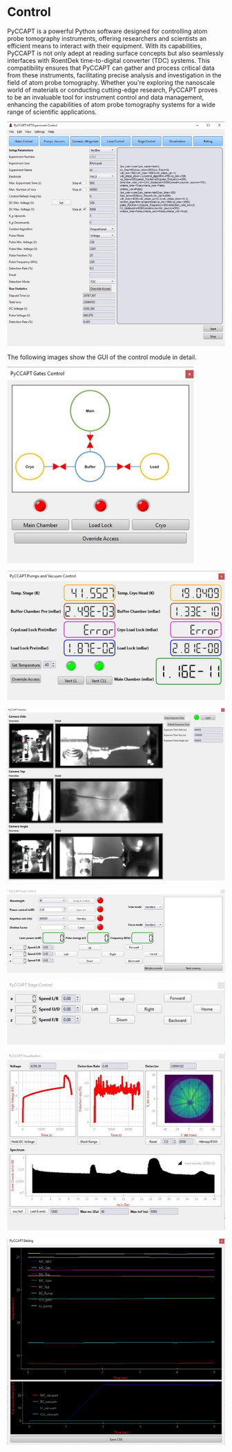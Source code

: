 # Control


PyCCAPT is a powerful Python software designed for controlling atom probe tomography instruments, offering researchers
and scientists an efficient means to interact with their equipment. With its capabilities, PyCCAPT is not only
adept at reading surface concepts but also seamlessly interfaces with RoentDek time-to-digital converter (TDC) systems.
This compatibility ensures that PyCCAPT can gather and process critical data from these instruments,
facilitating precise analysis and investigation in the field of atom probe tomography. Whether you're exploring the
nanoscale world of materials or conducting cutting-edge research, PyCCAPT proves to be an invaluable tool for instrument
control and data management, enhancing the capabilities of atom probe tomography systems for a wide range of scientific
applications.

![plot](../pyccapt/files/readme_images/main_gui.png)

The following images show the GUI of the control module in detail.

![plot](../pyccapt/files/readme_images/gates_gui.png)

![plot](../pyccapt/files/readme_images/pumps_gui.png)

![plot](../pyccapt/files/readme_images/cameras_gui.png)

![plot](../pyccapt/files/readme_images/laser_gui.png)

![plot](../pyccapt/files/readme_images/stage_gui.png)

![plot](../pyccapt/files/readme_images/visualization_gui.png)

![plot](../pyccapt/files/readme_images/baking_gui.png)








